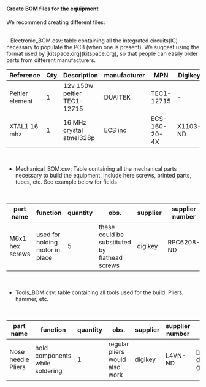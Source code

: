 #### Create BOM files for the equipment


We recommend creating different files:

<br>
- Electronic_BOM.csv: table containing all the integrated circuits(IC) necessary to populate the PCB (when one is present). We suggest using the format used by [kitspace.org](kitspace.org), so that people can easily order parts from different manufacturers.
<br>


| Reference | Qty  | Description | manufacturer  | MPN | Digikey | Mouser | RS | Newark | Farnell |
|---|---|---|---|---|---|---|---|---|---|
|Peltier element  |  1  | 12v 150w peltier TEC1-12715 | DUAITEK |  TEC1-12715  | -  | - |  -  |  -  |  peltiermodules.com  |
|  XTAL1 16 mhz  |  1  |  16 MHz crystal atmel328p |  ECS inc  |  ECS-160-20-4X  |  X1103-ND  |  520-160-20-4X-DU  |  -  |  -  |  -  |

<br>

- Mechanical_BOM.csv: Table containing all the mechanical parts necessary to build the equipment. Include here screws, printed parts, tubes, etc. See example below for fields

<br>

|part name| function  | quantity  |  obs.  |supplier|supplier number|link|
|---|---|---|---|---|---|---|
|M6x1 hex screws | used for holding motor in place  | 5  |  these could be substituted by flathead screws  |digikey| RPC6208-ND |https://www.digikey.co.uk/product-detail/en/essentra-components/SHSM6L16A/RPC6208-ND/9343049 |

<br>

- Tools_BOM.csv: table containing all tools used for the build. Pliers, hammer, etc.

<br>

|part name| function  | quantity  |  obs.  |supplier|supplier number|link|
|---|---|---|---|---|---|---|
|Nose needle Pliers  | hold components while soldering  | 1  |    regular pliers would also work   |digikey|L4VN-ND  |https://www.digikey.co.uk/product-detail/en/apex-tool-group/L4VN/L4VN-ND/8021129 |
